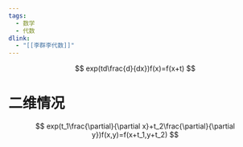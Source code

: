 ```yaml
---
tags:
  - 数学
  - 代数
dlink:
  - "[[李群李代数]]"
---
```


$$
exp(td\frac{d}{dx})f(x)=f(x+t)
$$
# 二维情况
$$
exp(t_1\frac{\partial}{\partial x}+t_2\frac{\partial}{\partial y})f(x,y)=f(x+t_1,y+t_2)
$$
